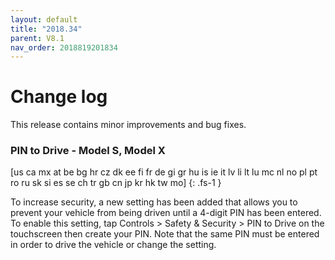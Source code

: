 ```yaml
---
layout: default
title: "2018.34"
parent: V8.1
nav_order: 2018819201834
---
```


# Change log

This release contains minor improvements and bug fixes.


### PIN to Drive  - Model S, Model X
[us ca mx at be bg hr cz dk ee fi fr de gi gr hu is ie it lv li lt lu mc nl no pl pt ro ru sk si es se ch tr gb cn jp kr hk tw mo]
{: .fs-1 }

To increase security, a new setting has been added that allows you to prevent your vehicle from being driven until a 4-digit PIN has been entered. To enable this setting, tap Controls > Safety & Security > PIN to Drive on the touchscreen then create your PIN. Note that the same PIN must be entered in order to drive the vehicle or change the setting.